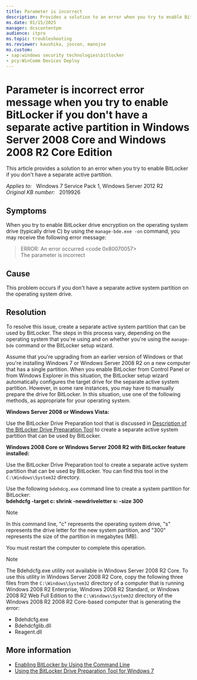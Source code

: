 ```yaml
---
title: Parameter is incorrect
description: Provides a solution to an error when you try to enable BitLocker if you don't have a separate active partition.
ms.date: 01/15/2025
manager: dcscontentpm
audience: itpro
ms.topic: troubleshooting
ms.reviewer: kaushika, joscon, manojse
ms.custom:
- sap:windows security technologies\bitlocker
- pcy:WinComm Devices Deploy
---
```

# Parameter is incorrect error message when you try to enable  BitLocker if you don't have a separate active partition in Windows Server 2008 Core and Windows 2008 R2 Core Edition

This article provides a solution to an error when you try to enable BitLocker if you don't have a separate active partition.

_Applies to:_ &nbsp; Windows 7 Service Pack 1, Windows Server 2012 R2  
_Original KB number:_ &nbsp; 2019926

## Symptoms

When you try to enable BitLocker drive encryption on the operating system drive (typically drive C) by using the `manage-bde.exe -on` command, you may receive the following error message:

> ERROR: An error occurred \<code 0x80070057\>  
The parameter is incorrect

## Cause

This problem occurs if you don't have a separate active system partition on the operating system drive.

## Resolution

To resolve this issue, create a separate active system partition that can be used by BitLocker. The steps in this process vary, depending on the operating system that you're using and on whether you're using the `manage-bde` command or the BitLocker setup wizard.

Assume that you're upgrading from an earlier version of Windows or that you're installing Windows 7 or Windows Server 2008 R2 on a new computer that has a single partition. When you enable BitLocker from Control Panel or from Windows Explorer in this situation, the BitLocker setup wizard automatically configures the target drive for the separate active system partition. However, in some rare instances, you may have to manually prepare the drive for BitLocker. In this situation, use one of the following methods, as appropriate for your operating system.

**Windows Server 2008 or Windows Vista:**

Use the BitLocker Drive Preparation tool that is discussed in [Description of the BitLocker Drive Preparation Tool](https://support.microsoft.com/help/933246) to create a separate active system partition that can be used by BitLocker.

**Windows 2008 Core or Windows Server 2008 R2 with BitLocker feature installed:**

Use the BitLocker Drive Preparation tool to create a separate active system partition that can be used by BitLocker. You can find this tool in the `C:\Windows\System32` directory.

Use the following `bdehdcg.exe` command line to create a system partition for BitLocker:  
    **bdehdcfg -target c: shrink -newdriveletter s: -size 300**  

> [!NOTE]
> In this command line, "c" represents the operating system drive, "s" represents the drive letter for the new system partition, and "300" represents the size of the partition in megabytes (MB).

You must restart the computer to complete this operation.

> [!NOTE]
> The Bdehdcfg.exe utility not available in Windows Server 2008 R2 Core. To use this utility in Windows Server 2008 R2 Core, copy the following three files from the `C:\Windows\System32` directory of a computer that is running Windows 2008 R2 Enterprise, Windows 2008 R2 Standard, or Windows 2008 R2 Web Full Edition to the `C:\Windows\System32` directory of the Windows 2008 R2 2008 R2 Core-based computer that is generating the error:
>
> - Bdehdcfg.exe
> - Bdehdcfglib.dll
> - Reagent.dll

## More information

- [Enabling BitLocker by Using the Command Line](/previous-versions/windows/it-pro/windows-7/dd894351(v=ws.10))
- [Using the BitLocker Drive Preparation Tool for Windows 7](/previous-versions/windows/it-pro/windows-7/dd875534(v=ws.10))

